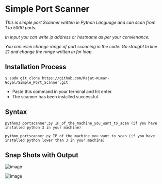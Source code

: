 # Simple Port Scanner

*This is simple port Scanner written in Python Language and can scan from 1 to 5000 ports.*

*In input you can write ip address or hostname as per your convienance.* 

*You can even change range of port scanning in the code: Go straight to line 21 and change the range written in for loop.*

## Installation Process

```
$ sudo git clone https://github.com/Rajat-Kumar-Goyal/Simple_Port_Scanner.git
```

- Paste this command in your terminal and hit enter.
- The scanner has been installed successful.

## Syntax
```
python3 portscanner.py IP_of_the_machine_you_want_to_scan (if you have installed python 3 in your machine)

python portscanner.py IP_of_the_machine_you_want_to_scan (if you have installed python lower than 3 in your machine)
```

## Snap Shots with Output

![image](https://user-images.githubusercontent.com/86824260/136022648-a66a195d-4f3d-4957-9823-ed43fd441a09.png)

![image](https://user-images.githubusercontent.com/86824260/136030232-f4675034-4851-4b66-a793-ede25d930c3a.png)
